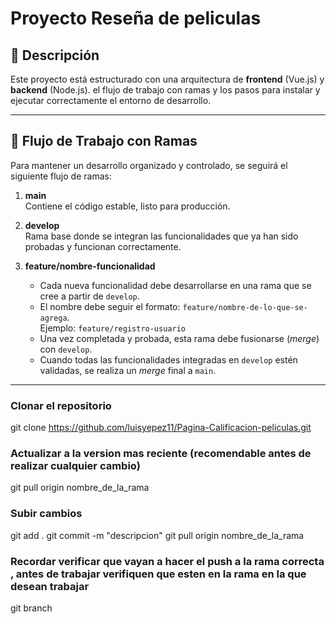 # Proyecto Reseña de peliculas

## 📌 Descripción

Este proyecto está estructurado con una arquitectura de **frontend** (Vue.js) y **backend** (Node.js). el flujo de trabajo con ramas y los pasos para instalar y ejecutar correctamente el entorno de desarrollo.

---

## 🧪 Flujo de Trabajo con Ramas

Para mantener un desarrollo organizado y controlado, se seguirá el siguiente flujo de ramas:

1. **main**  
   Contiene el código estable, listo para producción.

2. **develop**  
   Rama base donde se integran las funcionalidades que ya han sido probadas y funcionan correctamente.

3. **feature/nombre-funcionalidad**  
   - Cada nueva funcionalidad debe desarrollarse en una rama que se cree a partir de `develop`.
   - El nombre debe seguir el formato: `feature/nombre-de-lo-que-se-agrega`.  
     Ejemplo: `feature/registro-usuario`
   - Una vez completada y probada, esta rama debe fusionarse (*merge*) con `develop`.
   - Cuando todas las funcionalidades integradas en `develop` estén validadas, se realiza un *merge* final a `main`.

---

### Clonar el repositorio

git clone https://github.com/luisyepez11/Pagina-Calificacion-peliculas.git

### Actualizar a la version mas reciente (recomendable antes de realizar cualquier cambio)

git pull origin nombre_de_la_rama

### Subir cambios
git add .
git commit -m "descripcion"
git pull origin nombre_de_la_rama

### Recordar verificar que vayan a hacer el push a la rama correcta , antes de trabajar verifiquen que esten en la rama en la que desean trabajar
git branch 

